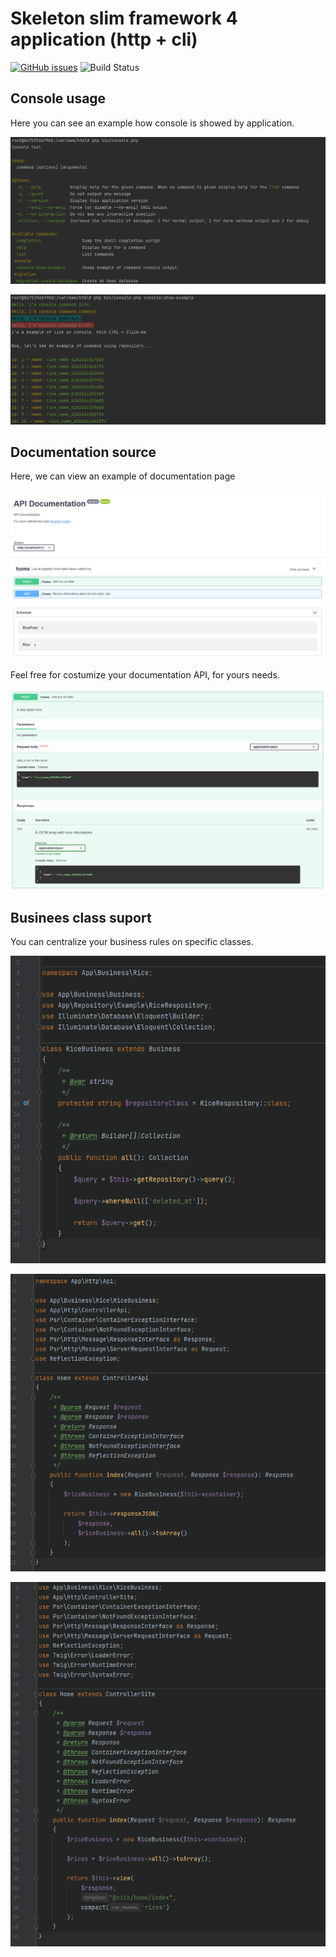 # Skeleton slim framework 4 application (http + cli)

[![GitHub issues](https://img.shields.io/github/issues/gabrielpcruz/slim?style=plastic)](https://github.com/gabrielpcruz/slim/issues)
![Build Status](https://github.com/gabrielpcruz/slim/actions/workflows/php.yml/badge.svg)

## Console usage

Here you can see an example how console is showed by application.

![Landing Page](docs/img/full_console.png)

![Landing Page](docs/img/console_example_command.png)

## Documentation source

Here, we can view an example of documentation page

![Landing Page](docs/img/documentation_print.png)

Feel free for costumize your documentation API, for yours needs.

![Landing Page](docs/img/documentation_print_post_example.png)

## Businees class suport

You can centralize your business rules on specific classes.

![Landing Page](docs/img/code_example_business_class_03.png)

![Landing Page](docs/img/code_example_business_class_01.png)

![Landing Page](docs/img/code_example_business_class_02.png)
